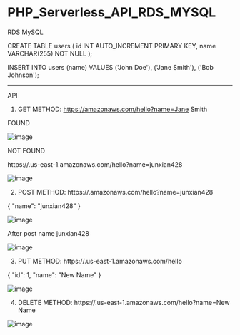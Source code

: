 # PHP_Serverless_API_RDS_MYSQL

RDS MySQL



CREATE TABLE users (
    id INT AUTO_INCREMENT PRIMARY KEY,
    name VARCHAR(255) NOT NULL
);

INSERT INTO users (name)
VALUES 
    ('John Doe'),
    ('Jane Smith'),
    ('Bob Johnson');


_________________________________________________________

API

1. GET METHOD: https://amazonaws.com/hello?name=Jane Smith

FOUND

![image](https://github.com/junxian428/PHP_Serverless_API_RDS_MYSQL/assets/58724748/0ac3ad71-f3f5-4c11-b08e-29c9e45ff407)

NOT FOUND

https://.us-east-1.amazonaws.com/hello?name=junxian428

![image](https://github.com/junxian428/PHP_Serverless_API_RDS_MYSQL/assets/58724748/8b4c4350-cdfe-4e66-9da8-5fe3457a64f3)

2. POST METHOD: https://.amazonaws.com/hello?name=junxian428

{
    "name": "junxian428"
}


![image](https://github.com/junxian428/PHP_Serverless_API_RDS_MYSQL/assets/58724748/9ce3f6bd-312b-4ad6-bff8-8a1b7d54d5f3)

After post name junxian428

![image](https://github.com/junxian428/PHP_Serverless_API_RDS_MYSQL/assets/58724748/cfe06e76-f55c-4d6d-b7d5-fb60525a85b7)

3. PUT METHOD: https://.us-east-1.amazonaws.com/hello

{
    "id": 1,
    "name": "New Name"
}



![image](https://github.com/junxian428/PHP_Serverless_API_RDS_MYSQL/assets/58724748/28ae5adc-ccf8-4c3f-a4e0-9bca99c97a92)

4. DELETE METHOD: https://.us-east-1.amazonaws.com/hello?name=New Name

![image](https://github.com/junxian428/PHP_Serverless_API_RDS_MYSQL/assets/58724748/4e5ebae2-4ff1-4a3e-904b-cd22a454da59)


